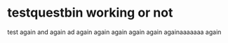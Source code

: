 # testquestbin working or not
test
again
and again
ad again
again
again
again
again
againaaaaaaa
again
